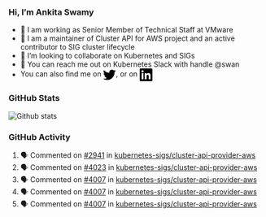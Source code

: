 ### Hi, I’m Ankita Swamy

- 💼 I am working as Senior Member of Technical Staff at VMware
- 👀 I am a maintainer of Cluster API for AWS project and an active contributor to SIG cluster lifecycle
- 💞️ I’m looking to collaborate on Kubernetes and SIGs
- 💬 You can reach me out on Kubernetes Slack with handle @swan
- You can also find me on <a href="https://twitter.com/SwamyAnkita" target="blank"><img align="center" src="https://raw.githubusercontent.com/Ankitasw/Ankitasw/master/svg/twitter.svg" alt="Ankitasw" height="25" width="25" color="#1DA1f2" /></a>, or on <a href="https://www.linkedin.com/in/Ankitaswamy/" target="blank"><img align="center" src="https://raw.githubusercontent.com/Ankitasw/Ankitasw/master/svg/linkedin.svg" alt="Ankitasw" height="25" width="25" /></a>

### GitHub Stats
![Github stats](https://github-readme-stats.vercel.app/api?username=Ankitasw&count_private=true&show_icons=true&theme=tokyonight)

### GitHub Activity 
<!--START_SECTION:activity-->
1. 🗣 Commented on [#2941](https://github.com/kubernetes-sigs/cluster-api-provider-aws/issues/2941) in [kubernetes-sigs/cluster-api-provider-aws](https://github.com/kubernetes-sigs/cluster-api-provider-aws)
2. 🗣 Commented on [#4023](https://github.com/kubernetes-sigs/cluster-api-provider-aws/issues/4023) in [kubernetes-sigs/cluster-api-provider-aws](https://github.com/kubernetes-sigs/cluster-api-provider-aws)
3. 🗣 Commented on [#4007](https://github.com/kubernetes-sigs/cluster-api-provider-aws/issues/4007) in [kubernetes-sigs/cluster-api-provider-aws](https://github.com/kubernetes-sigs/cluster-api-provider-aws)
4. 🗣 Commented on [#4007](https://github.com/kubernetes-sigs/cluster-api-provider-aws/issues/4007) in [kubernetes-sigs/cluster-api-provider-aws](https://github.com/kubernetes-sigs/cluster-api-provider-aws)
5. 🗣 Commented on [#4007](https://github.com/kubernetes-sigs/cluster-api-provider-aws/issues/4007) in [kubernetes-sigs/cluster-api-provider-aws](https://github.com/kubernetes-sigs/cluster-api-provider-aws)
<!--END_SECTION:activity-->

